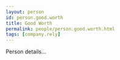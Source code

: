 ```yaml
---
layout: person
id: person.good.worth
title: Good Worth
permalink: people/person.good.worth.html
tags: [company.rely]
---
```


Person details...